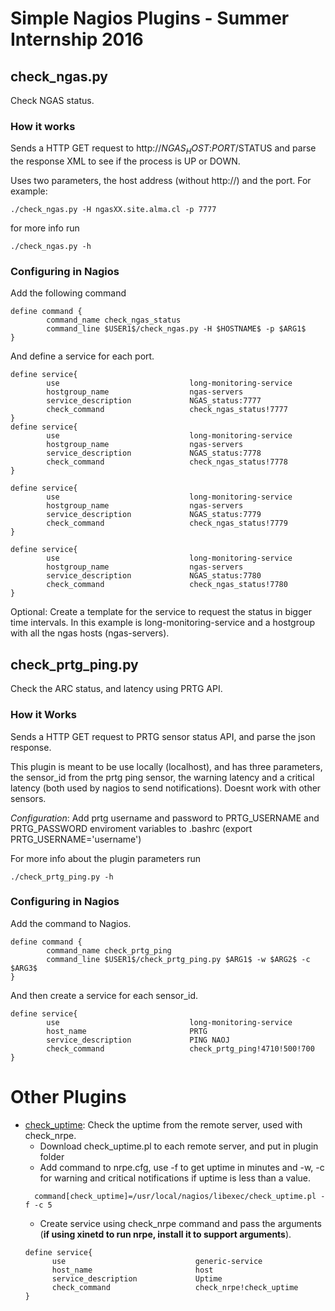 # Simple Nagios Plugins - Summer Internship 2016
## check_ngas.py
Check NGAS status.
### How it works
Sends a HTTP GET request to http://$NGAS_HOST$:$PORT$/STATUS and parse the response XML to see if the process is UP or DOWN.

Uses two parameters, the host address (without http://) and the port. For example: 
```
./check_ngas.py -H ngasXX.site.alma.cl -p 7777
```

for more info run 

```
./check_ngas.py -h
```

### Configuring in Nagios
Add the following command
```
define command {
        command_name check_ngas_status
        command_line $USER1$/check_ngas.py -H $HOSTNAME$ -p $ARG1$
}
```
And define a service for each port.
```
define service{
        use                             long-monitoring-service
        hostgroup_name                  ngas-servers
        service_description             NGAS_status:7777
        check_command                   check_ngas_status!7777
}
define service{
        use                             long-monitoring-service
        hostgroup_name                  ngas-servers
        service_description             NGAS_status:7778
        check_command                   check_ngas_status!7778
}

define service{
        use                             long-monitoring-service
        hostgroup_name                  ngas-servers
        service_description             NGAS_status:7779
        check_command                   check_ngas_status!7779
}

define service{
        use                             long-monitoring-service
        hostgroup_name                  ngas-servers
        service_description             NGAS_status:7780
        check_command                   check_ngas_status!7780
}
```
Optional: Create a template for the service to request the status in bigger time intervals. In this example is long-monitoring-service and a hostgroup with all the ngas hosts (ngas-servers).

## check_prtg_ping.py
Check the ARC status, and latency using PRTG API.

### How it Works
Sends a HTTP GET request to PRTG sensor status API, and parse the json response.

This plugin is meant to be use locally (localhost), and has three parameters, the sensor_id from the prtg ping sensor, the warning latency and a critical latency (both used by nagios to send notifications). Doesnt work with other sensors.

*Configuration*: Add prtg username and password to PRTG_USERNAME and PRTG_PASSWORD enviroment variables to .bashrc (export PRTG_USERNAME='username') 

For more info about the plugin parameters run
```
./check_prtg_ping.py -h
```

### Configuring in Nagios
Add the command to Nagios.
```
define command {
        command_name check_prtg_ping
        command_line $USER1$/check_prtg_ping.py $ARG1$ -w $ARG2$ -c $ARG3$
}
```
And then create a service for each sensor_id.
```
define service{
        use                             long-monitoring-service
        host_name                       PRTG
        service_description             PING NAOJ
        check_command                   check_prtg_ping!4710!500!700
}
```

# Other Plugins
* [check_uptime](https://exchange.nagios.org/directory/Plugins/System-Metrics/Uptime/check_uptime--2F-check_snmp_uptime/details):
Check the uptime from the remote server, used with check_nrpe.
  * Download check_uptime.pl to each remote server, and put in plugin folder
  * Add command to nrpe.cfg, use -f to get uptime in minutes and -w, -c for warning and critical notifications if uptime is less than a value.
  ```
    command[check_uptime]=/usr/local/nagios/libexec/check_uptime.pl -f -c 5
  ```
  * Create service using check_nrpe command and pass the arguments (**if using xinetd to run nrpe, install it to support arguments**).
  ```
  define service{
        use                             generic-service
        host_name                       host
        service_description             Uptime
        check_command                   check_nrpe!check_uptime
  } 
  ```

